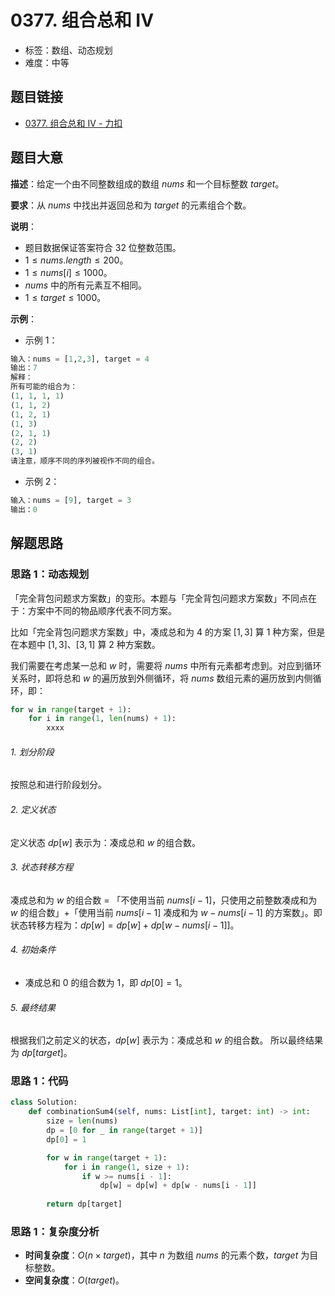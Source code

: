 # 0377. 组合总和 IV

- 标签：数组、动态规划
- 难度：中等

## 题目链接

- [0377. 组合总和 IV - 力扣](https://leetcode.cn/problems/combination-sum-iv/)

## 题目大意

**描述**：给定一个由不同整数组成的数组 $nums$ 和一个目标整数 $target$。

**要求**：从 $nums$ 中找出并返回总和为 $target$ 的元素组合个数。

**说明**：

- 题目数据保证答案符合 32 位整数范围。
- $1 \le nums.length \le 200$。
- $1 \le nums[i] \le 1000$。
- $nums$ 中的所有元素互不相同。
- $1 \le target \le 1000$。

**示例**：

- 示例 1：

```python
输入：nums = [1,2,3], target = 4
输出：7
解释：
所有可能的组合为：
(1, 1, 1, 1)
(1, 1, 2)
(1, 2, 1)
(1, 3)
(2, 1, 1)
(2, 2)
(3, 1)
请注意，顺序不同的序列被视作不同的组合。
```

- 示例 2：

```python
输入：nums = [9], target = 3
输出：0
```

## 解题思路

### 思路 1：动态规划

「完全背包问题求方案数」的变形。本题与「完全背包问题求方案数」不同点在于：方案中不同的物品顺序代表不同方案。

比如「完全背包问题求方案数」中，凑成总和为 $4$ 的方案 $[1, 3]$  算 $1$ 种方案，但是在本题中 $[1, 3]$、$[3, 1]$ 算 $2$ 种方案数。

我们需要在考虑某一总和 $w$ 时，需要将 $nums$ 中所有元素都考虑到。对应到循环关系时，即将总和 $w$ 的遍历放到外侧循环，将 $nums$ 数组元素的遍历放到内侧循环，即：

```python
for w in range(target + 1):
    for i in range(1, len(nums) + 1):
        xxxx
```

###### 1. 划分阶段

按照总和进行阶段划分。

###### 2. 定义状态

定义状态 $dp[w]$ 表示为：凑成总和 $w$ 的组合数。

###### 3. 状态转移方程

凑成总和为 $w$ 的组合数 = 「不使用当前 $nums[i - 1]$，只使用之前整数凑成和为 $w$ 的组合数」+「使用当前 $nums[i - 1]$ 凑成和为 $w - nums[i - 1]$ 的方案数」。即状态转移方程为：$dp[w] = dp[w] + dp[w - nums[i - 1]]$。

###### 4. 初始条件

- 凑成总和 $0$ 的组合数为 $1$，即 $dp[0] = 1$。

###### 5. 最终结果

根据我们之前定义的状态，$dp[w]$ 表示为：凑成总和 $w$ 的组合数。 所以最终结果为 $dp[target]$。

### 思路 1：代码

```python
class Solution:
    def combinationSum4(self, nums: List[int], target: int) -> int:
        size = len(nums)
        dp = [0 for _ in range(target + 1)]
        dp[0] = 1

        for w in range(target + 1):
            for i in range(1, size + 1):
                if w >= nums[i - 1]:
                    dp[w] = dp[w] + dp[w - nums[i - 1]]
            
        return dp[target]
```

### 思路 1：复杂度分析

- **时间复杂度**：$O(n \times target)$，其中 $n$ 为数组 $nums$ 的元素个数，$target$ 为目标整数。
- **空间复杂度**：$O(target)$。

